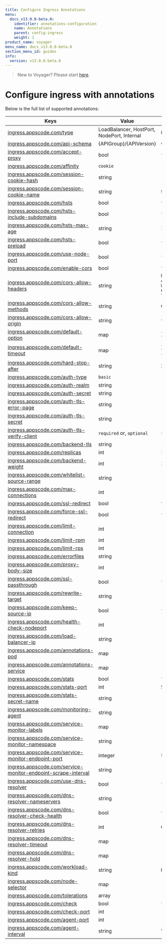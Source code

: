 ```yaml
---
title: Configure Ingress Annotations
menu:
  docs_v13.0.0-beta.0:
    identifier: annotations-configuration
    name: Annotations
    parent: config-ingress
    weight: 1
product_name: voyager
menu_name: docs_v13.0.0-beta.0
section_menu_id: guides
info:
  version: v13.0.0-beta.0
---
```


> New to Voyager? Please start [here](/docs/v13.0.0-beta.0/concepts/overview).

# Configure ingress with annotations

Below is the full list of supported annotations:

|  Keys  |   Value   |  Default |
|--------|-----------|----------|
| [ingress.appscode.com/type](/docs/v13.0.0-beta.0/concepts/README) | LoadBalancer, HostPort, NodePort, Internal | `LoadBalancer` |
| [ingress.appscode.com/api-schema](/docs/v13.0.0-beta.0/concepts/overview) | {APIGroup}/{APIVersion} | `voyager.appscode.com/v1beta1` |
| [ingress.appscode.com/accept-proxy](/docs/v13.0.0-beta.0/guides/ingress/configuration/accept-proxy) | bool | `false` |
| [ingress.appscode.com/affinity](/docs/v13.0.0-beta.0/guides/ingress/http/sticky-session) | `cookie` | |
| [ingress.appscode.com/session-cookie-hash](/docs/v13.0.0-beta.0/guides/ingress/http/sticky-session) | string | |
| [ingress.appscode.com/session-cookie-name](/docs/v13.0.0-beta.0/guides/ingress/http/sticky-session) | string | `SERVERID` |
| [ingress.appscode.com/hsts](/docs/v13.0.0-beta.0/guides/ingress/http/hsts) | bool | `true` |
| [ingress.appscode.com/hsts-include-subdomains](/docs/v13.0.0-beta.0/guides/ingress/http/hsts) | bool | `false` |
| [ingress.appscode.com/hsts-max-age](/docs/v13.0.0-beta.0/guides/ingress/http/hsts) | string | `15768000` |
| [ingress.appscode.com/hsts-preload](/docs/v13.0.0-beta.0/guides/ingress/http/hsts) | bool | `false` |
| [ingress.appscode.com/use-node-port](/docs/v13.0.0-beta.0/concepts/ingress-types/nodeport) | bool | `false` |
| [ingress.appscode.com/enable-cors](/docs/v13.0.0-beta.0/guides/ingress/http/cors) | bool | `false` |
| [ingress.appscode.com/cors-allow-headers](/docs/v13.0.0-beta.0/guides/ingress/http/cors) | string | `DNT,X-CustomHeader,Keep-Alive,User-Agent,X-Requested-With,If-Modified-Since,Cache-Control,Content-Type,Authorization` |
| [ingress.appscode.com/cors-allow-methods](/docs/v13.0.0-beta.0/guides/ingress/http/cors) | string | `GET,PUT,POST,DELETE,PATCH,OPTIONS` |
| [ingress.appscode.com/cors-allow-origin](/docs/v13.0.0-beta.0/guides/ingress/http/cors) | string | `*` |
| [ingress.appscode.com/default-option](/docs/v13.0.0-beta.0/guides/ingress/configuration/default-options) | map | `{"http-server-close": "true", "dontlognull": "true"}` |
| [ingress.appscode.com/default-timeout](/docs/v13.0.0-beta.0/guides/ingress/configuration/default-timeouts) | map | `{"connect": "5s", "server": "50s", "client": "50s", "client-fin": "50s", "tunnel": "50s"}` |
| [ingress.appscode.com/hard-stop-after](/docs/v13.0.0-beta.0/guides/ingress/configuration/hard-stop-after) | string | `30s` |
| [ingress.appscode.com/auth-type](/docs/v13.0.0-beta.0/guides/ingress/security/basic-auth) | `basic` | |
| [ingress.appscode.com/auth-realm](/docs/v13.0.0-beta.0/guides/ingress/security/basic-auth) | string | |
| [ingress.appscode.com/auth-secret](/docs/v13.0.0-beta.0/guides/ingress/security/basic-auth) | string | |
| [ingress.appscode.com/auth-tls-error-page](/docs/v13.0.0-beta.0/guides/ingress/security/tls-auth) | string | |
| [ingress.appscode.com/auth-tls-secret](/docs/v13.0.0-beta.0/guides/ingress/security/tls-auth) | string | |
| [ingress.appscode.com/auth-tls-verify-client](/docs/v13.0.0-beta.0/guides/ingress/security/tls-auth) | `required` or, `optional` | `required` |
| [ingress.appscode.com/backend-tls](/docs/v13.0.0-beta.0/guides/ingress/tls/backend-tls) | string | |
| [ingress.appscode.com/replicas](/docs/v13.0.0-beta.0/guides/ingress/scaling) | int | `1` |
| [ingress.appscode.com/backend-weight](/docs/v13.0.0-beta.0/guides/ingress/http/blue-green-deployment) | int | 1 |
| [ingress.appscode.com/whitelist-source-range](/docs/v13.0.0-beta.0/guides/ingress/configuration/whitelist) | string | |
| [ingress.appscode.com/max-connections](/docs/v13.0.0-beta.0/guides/ingress/configuration/max-connections) | int | |
| [ingress.appscode.com/ssl-redirect](/docs/v13.0.0-beta.0/guides/ingress/configuration/ssl-redirect) | bool | `true` |
| [ingress.appscode.com/force-ssl-redirect](/docs/v13.0.0-beta.0/guides/ingress/configuration/ssl-redirect) | bool | `false` |
| [ingress.appscode.com/limit-connection](/docs/v13.0.0-beta.0/guides/ingress/configuration/rate-limit) | int | |
| [ingress.appscode.com/limit-rpm](/docs/v13.0.0-beta.0/guides/ingress/configuration/rate-limit) | int | |
| [ingress.appscode.com/limit-rps](/docs/v13.0.0-beta.0/guides/ingress/configuration/rate-limit) | int | |
| [ingress.appscode.com/errorfiles](/docs/v13.0.0-beta.0/guides/ingress/configuration/error-files) | string | |
| [ingress.appscode.com/proxy-body-size](/docs/v13.0.0-beta.0/guides/ingress/configuration/body-size) | int | |
| [ingress.appscode.com/ssl-passthrough](/docs/v13.0.0-beta.0/guides/ingress/configuration/ssl-passthrough) | bool | `false` |
| [ingress.appscode.com/rewrite-target](/docs/v13.0.0-beta.0/guides/ingress/configuration/rewrite-target) | string | |
| [ingress.appscode.com/keep-source-ip](/docs/v13.0.0-beta.0/guides/ingress/configuration/keep-source-ip) | bool | `false` |
| [ingress.appscode.com/health-check-nodeport](/docs/v13.0.0-beta.0/guides/ingress/configuration/keep-source-ip) | int | |
| [ingress.appscode.com/load-balancer-ip](/docs/v13.0.0-beta.0/guides/ingress/configuration/loadbalancer-ip) | string | |
| [ingress.appscode.com/annotations-pod](/docs/v13.0.0-beta.0/guides/ingress/configuration/pod-annotations) | map | |
| [ingress.appscode.com/annotations-service](/docs/v13.0.0-beta.0/guides/ingress/configuration/service-annotations) | map | |
| [ingress.appscode.com/stats](/docs/v13.0.0-beta.0/guides/ingress/monitoring/haproxy-stats) | bool | `false` |
| [ingress.appscode.com/stats-port](/docs/v13.0.0-beta.0/guides/ingress/monitoring/haproxy-stats) | int | `56789` |
| [ingress.appscode.com/stats-secret-name](/docs/v13.0.0-beta.0/guides/ingress/monitoring/haproxy-stats) | string | |
| [ingress.appscode.com/monitoring-agent](/docs/v13.0.0-beta.0/guides/ingress/monitoring/using-coreos-prometheus-operator) | string  |         |
| [ingress.appscode.com/service-monitor-labels](/docs/v13.0.0-beta.0/guides/ingress/monitoring/using-coreos-prometheus-operator) | map     |         |
| [ingress.appscode.com/service-monitor-namespace](/docs/v13.0.0-beta.0/guides/ingress/monitoring/using-coreos-prometheus-operator) | string  |         |
| [ingress.appscode.com/service-monitor-endpoint-port](/docs/v13.0.0-beta.0/guides/ingress/monitoring/using-coreos-prometheus-operator) | integer | 56790   |
| [ingress.appscode.com/service-monitor-endpoint-scrape-interval](/docs/v13.0.0-beta.0/guides/ingress/monitoring/using-coreos-prometheus-operator) | string  |         |
| [ingress.appscode.com/use-dns-resolver](/docs/v13.0.0-beta.0/guides/ingress/http/external-svc#using-external-domain) | bool | `false` |
| [ingress.appscode.com/dns-resolver-nameservers](/docs/v13.0.0-beta.0/guides/ingress/http/external-svc#using-external-domain) | string | |
| [ingress.appscode.com/dns-resolver-check-health](/docs/v13.0.0-beta.0/guides/ingress/http/external-svc#using-external-domain) | bool | `true` |
| [ingress.appscode.com/dns-resolver-retries](/docs/v13.0.0-beta.0/guides/ingress/http/external-svc#using-external-domain) | int | `0` |
| [ingress.appscode.com/dns-resolver-timeout](/docs/v13.0.0-beta.0/guides/ingress/http/external-svc#using-external-domain) | map | |
| [ingress.appscode.com/dns-resolver-hold](/docs/v13.0.0-beta.0/guides/ingress/http/external-svc#using-external-domain) | map | |
| [ingress.appscode.com/workload-kind](/docs/v13.0.0-beta.0/guides/ingress/pod-placement#choosing-workload-kind) | string | `Deployment` |
| [ingress.appscode.com/node-selector](/docs/v13.0.0-beta.0/guides/ingress/pod-placement#using-node-selector) | map | |
| [ingress.appscode.com/tolerations](/docs/v13.0.0-beta.0/guides/ingress/pod-placement#using-taints-and-toleration) | array | |
| [ingress.appscode.com/check](/docs/v13.0.0-beta.0/guides/ingress/configuration/health-check) | bool | `false` |
| [ingress.appscode.com/check-port](/docs/v13.0.0-beta.0/guides/ingress/configuration/health-check) | int | |
| [ingress.appscode.com/agent-port](/docs/v13.0.0-beta.0/guides/ingress/configuration/agent-check) | int | |
| [ingress.appscode.com/agent-interval](/docs/v13.0.0-beta.0/guides/ingress/configuration/agent-check) | string | "2000ms" |

